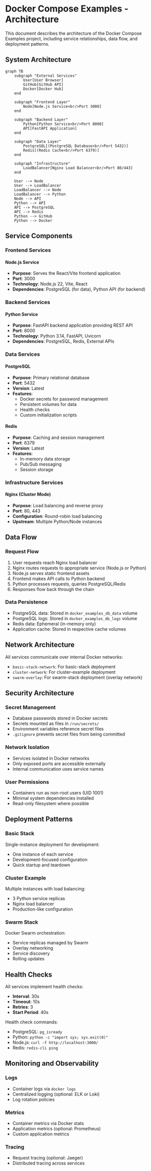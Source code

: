# Docker Compose Examples - Architecture

This document describes the architecture of the Docker Compose Examples project, including service relationships, data flow, and deployment patterns.

## System Architecture

```mermaid
graph TB
    subgraph "External Services"
        User[User Browser]
        GitHub[GitHub API]
        Docker[Docker Hub]
    end

    subgraph "Frontend Layer"
        Node[Node.js Service<br/>Port 3000]
    end

    subgraph "Backend Layer"
        Python[Python Service<br/>Port 8000]
        API[FastAPI Application]
    end

    subgraph "Data Layer"
        PostgreSQL[(PostgreSQL Database<br/>Port 5432)]
        Redis[(Redis Cache<br/>Port 6379)]
    end

    subgraph "Infrastructure"
        LoadBalancer[Nginx Load Balancer<br/>Port 80/443]
    end

    User --> Node
    User --> LoadBalancer
    LoadBalancer --> Node
    LoadBalancer --> Python
    Node --> API
    Python --> API
    API --> PostgreSQL
    API --> Redis
    Python --> GitHub
    Python --> Docker
```

## Service Components

### Frontend Services

#### Node.js Service
- **Purpose**: Serves the React/Vite frontend application
- **Port**: 3000
- **Technology**: Node.js 22, Vite, React
- **Dependencies**: PostgreSQL (for data), Python API (for backend)

### Backend Services

#### Python Service
- **Purpose**: FastAPI backend application providing REST API
- **Port**: 8000
- **Technology**: Python 3.14, FastAPI, Uvicorn
- **Dependencies**: PostgreSQL, Redis, External APIs

### Data Services

#### PostgreSQL
- **Purpose**: Primary relational database
- **Port**: 5432
- **Version**: Latest
- **Features**: 
  - Docker secrets for password management
  - Persistent volumes for data
  - Health checks
  - Custom initialization scripts

#### Redis
- **Purpose**: Caching and session management
- **Port**: 6379
- **Version**: Latest
- **Features**:
  - In-memory data storage
  - Pub/Sub messaging
  - Session storage

### Infrastructure Services

#### Nginx (Cluster Mode)
- **Purpose**: Load balancing and reverse proxy
- **Port**: 80, 443
- **Configuration**: Round-robin load balancing
- **Upstream**: Multiple Python/Node instances

## Data Flow

### Request Flow
1. User requests reach Nginx load balancer
2. Nginx routes requests to appropriate service (Node.js or Python)
3. Node.js serves static frontend assets
4. Frontend makes API calls to Python backend
5. Python processes requests, queries PostgreSQL/Redis
6. Responses flow back through the chain

### Data Persistence
- PostgreSQL data: Stored in `docker_examples_db_data` volume
- PostgreSQL logs: Stored in `docker_examples_db_logs` volume
- Redis data: Ephemeral (in-memory only)
- Application cache: Stored in respective cache volumes

## Network Architecture

All services communicate over internal Docker networks:
- `basic-stack-network`: For basic-stack deployment
- `cluster-network`: For cluster-example deployment
- `swarm-overlay`: For swarm-stack deployment (overlay network)

## Security Architecture

### Secret Management
- Database passwords stored in Docker secrets
- Secrets mounted as files in `/run/secrets/`
- Environment variables reference secret files
- `.gitignore` prevents secret files from being committed

### Network Isolation
- Services isolated in Docker networks
- Only exposed ports are accessible externally
- Internal communication uses service names

### User Permissions
- Containers run as non-root users (UID 1001)
- Minimal system dependencies installed
- Read-only filesystem where possible

## Deployment Patterns

### Basic Stack
Single-instance deployment for development:
- One instance of each service
- Development-focused configuration
- Quick startup and teardown

### Cluster Example
Multiple instances with load balancing:
- 3 Python service replicas
- Nginx load balancer
- Production-like configuration

### Swarm Stack
Docker Swarm orchestration:
- Service replicas managed by Swarm
- Overlay networking
- Service discovery
- Rolling updates

## Health Checks

All services implement health checks:
- **Interval**: 30s
- **Timeout**: 10s
- **Retries**: 3
- **Start Period**: 40s

Health check commands:
- PostgreSQL: `pg_isready`
- Python: `python -c "import sys; sys.exit(0)"`
- Node.js: `curl -f http://localhost:3000/`
- Redis: `redis-cli ping`

## Monitoring and Observability

### Logs
- Container logs via `docker logs`
- Centralized logging (optional: ELK or Loki)
- Log rotation policies

### Metrics
- Container metrics via Docker stats
- Application metrics (optional: Prometheus)
- Custom application metrics

### Tracing
- Request tracing (optional: Jaeger)
- Distributed tracing across services
